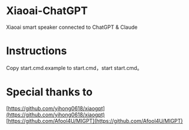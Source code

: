 # Xiaoai-ChatGPT
Xiaoai smart speaker connected to ChatGPT & Claude 

# Instructions

Copy start.cmd.example to start.cmd，start start.cmd。

# Special thanks to

[https://github.com/yihong0618/xiaogpt](https://github.com/yihong0618/xiaogpt)
[https://github.com/Afool4U/MIGPT](https://github.com/Afool4U/MIGPT)

